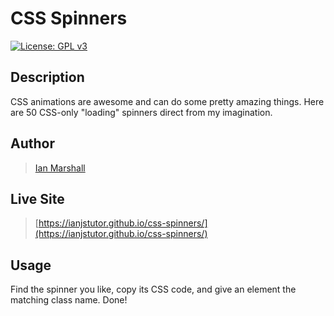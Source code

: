 # CSS Spinners

[![License: GPL v3](https://img.shields.io/badge/License-GPLv3-blue.svg)](https://www.gnu.org/licenses/gpl-3.0)

## Description

CSS animations are awesome and can do some pretty amazing things. Here are 50 CSS-only "loading" spinners direct from my imagination.

## Author

> [Ian Marshall](https://ianjstutor.github.io/ian-marshall/)

## Live Site

> [https://ianjstutor.github.io/css-spinners/](https://ianjstutor.github.io/css-spinners/)

## Usage

Find the spinner you like, copy its CSS code, and give an element the matching class name. Done!
